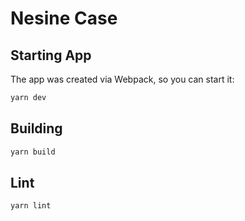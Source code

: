 # Nesine Case

## Starting App

The app was created via Webpack, so you can start it:

```sh
yarn dev
```

## Building

```sh
yarn build
```

## Lint

```sh
yarn lint
```

